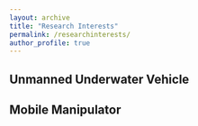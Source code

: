```yaml
---
layout: archive
title: "Research Interests"
permalink: /researchinterests/
author_profile: true
---
```


## Unmanned Underwater Vehicle

## Mobile Manipulator